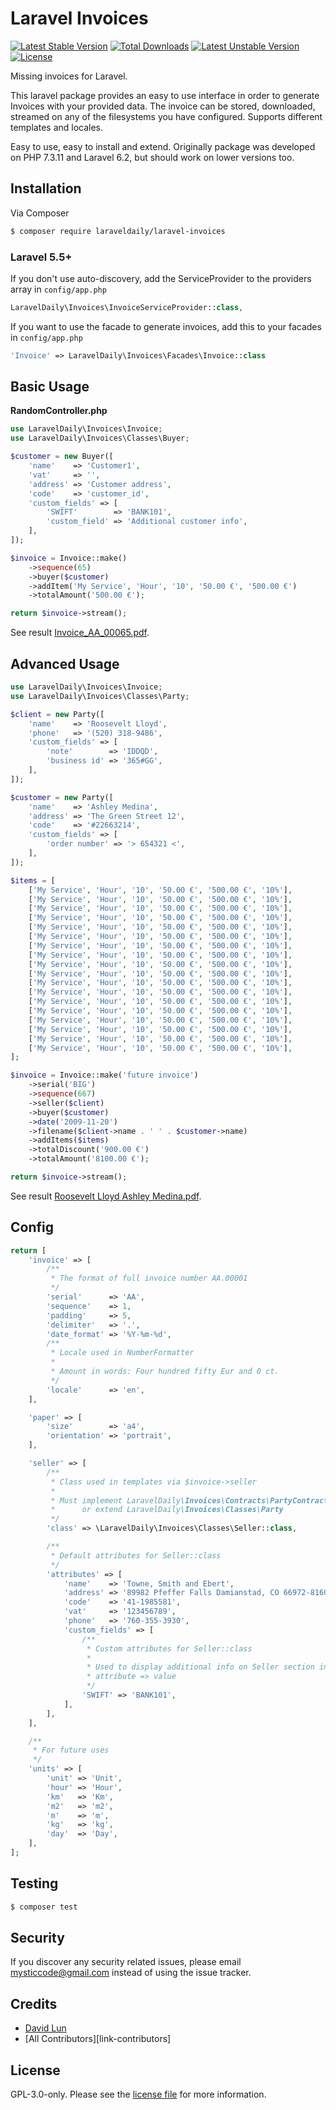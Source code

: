 # Laravel Invoices

[![Latest Stable Version](https://poser.pugx.org/laraveldaily/laravel-invoices/v/stable)](https://packagist.org/packages/laraveldaily/laravel-invoices)
[![Total Downloads](https://poser.pugx.org/laraveldaily/laravel-invoices/downloads)](https://packagist.org/packages/laraveldaily/laravel-invoices)
[![Latest Unstable Version](https://poser.pugx.org/laraveldaily/laravel-invoices/v/unstable)](https://packagist.org/packages/laraveldaily/laravel-invoices)
[![License](https://poser.pugx.org/laraveldaily/laravel-invoices/license)](https://packagist.org/packages/laraveldaily/laravel-invoices)

Missing invoices for Laravel.

This laravel package provides an easy to use interface in order to generate Invoices with your provided data. The invoice can be stored, downloaded, streamed on any of the filesystems you have configured. Supports different templates and locales.

Easy to use, easy to install and extend. Originally package was developed on PHP 7.3.11 and Laravel 6.2, but should work on lower versions too.

## Installation

Via Composer

``` bash
$ composer require laraveldaily/laravel-invoices
```

### Laravel 5.5+

If you don't use auto-discovery, add the ServiceProvider to the providers array in `config/app.php`

```php
LaravelDaily\Invoices\InvoiceServiceProvider::class,
```

If you want to use the facade to generate invoices, add this to your facades in `config/app.php`

```php
'Invoice' => LaravelDaily\Invoices\Facades\Invoice::class
```

## Basic Usage

**RandomController.php**
```php
use LaravelDaily\Invoices\Invoice;
use LaravelDaily\Invoices\Classes\Buyer;

$customer = new Buyer([
    'name'    => 'Customer1',
    'vat'     => '',
    'address' => 'Customer address',
    'code'    => 'customer_id',
    'custom_fields' => [
        'SWIFT'        => 'BANK101',
        'custom_field' => 'Additional customer info',
    ],
]);

$invoice = Invoice::make()
    ->sequence(65)
    ->buyer($customer)
    ->addItem('My Service', 'Hour', '10', '50.00 €', '500.00 €')
    ->totalAmount('500.00 €');

return $invoice->stream();
```

See result [Invoice_AA_00065.pdf](examples/Invoice_AA_00065.pdf).

## Advanced Usage

``` php
use LaravelDaily\Invoices\Invoice;
use LaravelDaily\Invoices\Classes\Party;

$client = new Party([
    'name'    => 'Roosevelt Lloyd',
    'phone'   => '(520) 318-9486',
    'custom_fields' => [
        'note'        => 'IDDQD',
        'business id' => '365#GG',
    ],
]);

$customer = new Party([
    'name'    => 'Ashley Medina',
    'address' => 'The Green Street 12',
    'code'    => '#22663214',
    'custom_fields' => [
        'order number' => '> 654321 <',
    ],
]);

$items = [
    ['My Service', 'Hour', '10', '50.00 €', '500.00 €', '10%'],
    ['My Service', 'Hour', '10', '50.00 €', '500.00 €', '10%'],
    ['My Service', 'Hour', '10', '50.00 €', '500.00 €', '10%'],
    ['My Service', 'Hour', '10', '50.00 €', '500.00 €', '10%'],
    ['My Service', 'Hour', '10', '50.00 €', '500.00 €', '10%'],
    ['My Service', 'Hour', '10', '50.00 €', '500.00 €', '10%'],
    ['My Service', 'Hour', '10', '50.00 €', '500.00 €', '10%'],
    ['My Service', 'Hour', '10', '50.00 €', '500.00 €', '10%'],
    ['My Service', 'Hour', '10', '50.00 €', '500.00 €', '10%'],
    ['My Service', 'Hour', '10', '50.00 €', '500.00 €', '10%'],
    ['My Service', 'Hour', '10', '50.00 €', '500.00 €', '10%'],
    ['My Service', 'Hour', '10', '50.00 €', '500.00 €', '10%'],
    ['My Service', 'Hour', '10', '50.00 €', '500.00 €', '10%'],
    ['My Service', 'Hour', '10', '50.00 €', '500.00 €', '10%'],
    ['My Service', 'Hour', '10', '50.00 €', '500.00 €', '10%'],
    ['My Service', 'Hour', '10', '50.00 €', '500.00 €', '10%'],
    ['My Service', 'Hour', '10', '50.00 €', '500.00 €', '10%'],
    ['My Service', 'Hour', '10', '50.00 €', '500.00 €', '10%'],
];

$invoice = Invoice::make('future invoice')
    ->serial('BIG')
    ->sequence(667)
    ->seller($client)
    ->buyer($customer)
    ->date('2009-11-20')
    ->filename($client->name . ' ' . $customer->name)
    ->addItems($items)
    ->totalDiscount('900.00 €')
    ->totalAmount('8100.00 €');

return $invoice->stream();
```

See result [Roosevelt Lloyd Ashley Medina.pdf](examples/Roosevelt%20Lloyd%20Ashley%20Medina.pdf).

## Config

``` php
return [
    'invoice' => [
        /**
         * The format of full invoice number AA.00001
         */
        'serial'      => 'AA',
        'sequence'    => 1,
        'padding'     => 5,
        'delimiter'   => '.',
        'date_format' => '%Y-%m-%d',
        /**
         * Locale used in NumberFormatter
         *
         * Amount in words: Four hundred fifty Eur and 0 ct.
         */
        'locale'      => 'en',
    ],

    'paper' => [
        'size'        => 'a4',
        'orientation' => 'portrait',
    ],

    'seller' => [
        /**
         * Class used in templates via $invoice->seller
         *
         * Must implement LaravelDaily\Invoices\Contracts\PartyContract
         *      or extend LaravelDaily\Invoices\Classes\Party
         */
        'class' => \LaravelDaily\Invoices\Classes\Seller::class,

        /**
         * Default attributes for Seller::class
         */
        'attributes' => [
            'name'    => 'Towne, Smith and Ebert',
            'address' => '89982 Pfeffer Falls Damianstad, CO 66972-8160',
            'code'    => '41-1985581',
            'vat'     => '123456789',
            'phone'   => '760-355-3930',
            'custom_fields' => [
                /**
                 * Custom attributes for Seller::class
                 *
                 * Used to display additional info on Seller section in invoice
                 * attribute => value
                 */
                'SWIFT' => 'BANK101',
            ],
        ],
    ],

    /**
     * For future uses
     */
    'units' => [
        'unit' => 'Unit',
        'hour' => 'Hour',
        'km'   => 'Km',
        'm2'   => 'm2',
        'm'    => 'm',
        'kg'   => 'kg',
        'day'  => 'Day',
    ],
];
```

## Testing

``` bash
$ composer test
```

## Security

If you discover any security related issues, please email mysticcode@gmail.com instead of using the issue tracker.

## Credits

- [David Lun][link-author]
- [All Contributors][link-contributors]

## License

GPL-3.0-only. Please see the [license file](LICENSE.md) for more information.

[ico-version]: https://img.shields.io/packagist/v/laraveldaily/laravel-invoices.svg?style=flat-square
[ico-downloads]: https://img.shields.io/packagist/dt/laraveldaily/laravel-invoices.svg?style=flat-square
[ico-travis]: https://img.shields.io/travis/laraveldaily/laravel-invoices/master.svg?style=flat-square
[ico-styleci]: https://styleci.io/repos/12345678/shield

[link-packagist]: https://packagist.org/packages/laraveldaily/laravel-invoices
[link-downloads]: https://packagist.org/packages/laraveldaily/laravel-invoices
[link-travis]: https://travis-ci.org/laraveldaily/laravel-invoices
[link-styleci]: https://styleci.io/repos/12345678
[link-author]: https://github.com/mc0de

